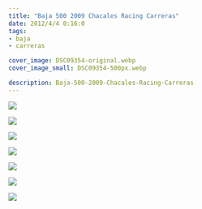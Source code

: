 ```yaml
---
title: "Baja 500 2009 Chacales Racing Carreras"
date: 2012/4/4 0:16:0
tags: 
- baja
- carreras

cover_image: DSC09354-original.webp
cover_image_small: DSC09354-500px.webp

description: Baja-500-2009-Chacales-Racing-Carreras
---
```



[![](DSC09354-800px.webp)](DSC09354-original.webp)

  

[![](DSC09355-800px.webp)](DSC09355-original.webp)

  

[![](DSC09356-800px.webp)](DSC09356-original.webp)

  

[![](DSC09357-800px.webp)](DSC09357-original.webp)

  

[![](DSC09358-800px.webp)](DSC09358-original.webp)

  

[![](DSC09359-800px.webp)](DSC09359-original.webp)

  

[![](DSC09360-800px.webp)](DSC09360-original.webp)

